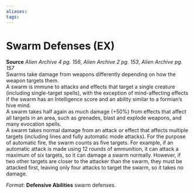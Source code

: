 ```yaml
---
aliases: 
tags: 
---
```


# Swarm Defenses (EX)

**Source** _Alien Archive 4 pg. 156_, _Alien Archive 2 pg. 153_, _Alien Archive pg. 157_  
Swarms take damage from weapons differently depending on how the weapon targets them.  
A swarm is immune to attacks and effects that target a single creature (including single-target spells), with the exception of mind-affecting effects if the swarm has an Intelligence score and an ability similar to a formian’s hive mind.  
A swarm takes half again as much damage (+50%) from effects that affect all targets in an area, such as grenades, blast and explode weapons, and many evocation spells.  
A swarm takes normal damage from an attack or effect that affects multiple targets (including lines and fully automatic mode attacks). For the purpose of automatic fire, the swarm counts as five targets. For example, if an automatic attack is made using 12 rounds of ammunition, it can attack a maximum of six targets, so it can damage a swarm normally. However, if two other targets are closer to the attacker than the swarm, they must be attacked first, leaving only four attacks to target the swarm, so it takes no damage.

_Format_: **Defensive Abilities** swarm defenses.

